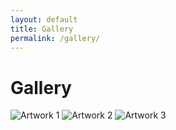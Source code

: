 ```yaml
---
layout: default
title: Gallery
permalink: /gallery/
---
```


<h1>Gallery</h1>
<div class="gallery">
  <img src="/assets/images/art1.jpg" alt="Artwork 1" />
  <img src="/assets/images/art2.jpg" alt="Artwork 2" />
  <img src="/assets/images/art3.jpg" alt="Artwork 3" />
</div>
